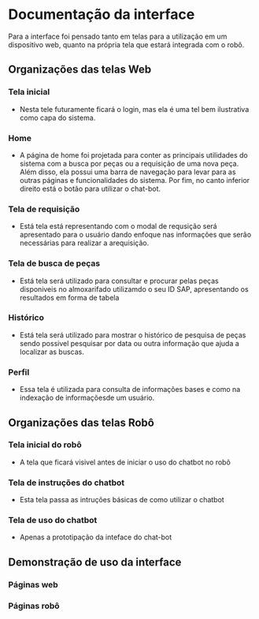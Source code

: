 # Documentação da interface
Para a interface foi pensado tanto em telas para a utilização em um dispositivo web, quanto na própria tela que estará integrada com o robô.

## Organizações das telas Web
### Tela inicial 
- Nesta tele futuramente ficará o login, mas ela é uma tel bem ilustrativa como capa do sistema. 
### Home 
- A página de home foi projetada para conter as principais utilidades do sistema com a busca por peças ou a requisição de uma nova peça. Além disso, ela possui uma barra de navegação para levar para as outras páginas e funcionalidades do sistema. Por fim, no canto inferior direito está o botão para utilizar o chat-bot.

### Tela de requisição
- Está tela está representando com o modal de requsição será apresentado para o usuário dando enfoque nas informações que serão necessárias para realizar a arequisição.

### Tela de busca de peças
- Está tela será utilizado para consultar e procurar pelas peças disponiveis no almoxarifado utilizamdo o seu ID SAP, apresentando os resultados em forma de tabela 
### Histórico
- Está tela será utilizado para mostrar o histórico de pesquisa de peças sendo possivel pesquisar por data ou outra informação que ajuda a localizar as buscas.
### Perfil 
- Essa tela é utilizada para consulta de informações bases e como na indexação de informaçõesde um usuário.  

## Organizações das telas Robô
### Tela inicial do robô
- A tela que ficará visivel antes de iniciar o uso do chatbot no robô
### Tela de instruções do chatbot
- Esta tela passa as intruções básicas de como utilizar o chatbot
### Tela de uso do chatbot 
- Apenas a prototipação da inteface do chat-bot  

## Demonstração de uso da interface

### Páginas web




### Páginas robô

